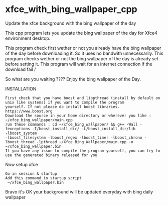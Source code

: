 # xfce_with_bing_wallpaper_cpp
Update the xfce background with the bing wallpaper of the day

This cpp program lets you update the bing wallpaper of the day for Xfce4 environment desktop.

This program check first wether or not you already have the bing wallpaper of the day before downloading it. So it uses no bandwith unnecessarily.
This program checks wether or not the bing wallpaper of the day is already set before setting it.
This program will wait for an internet connection if the download fail / 

So what are you waiting ???? Enjoy the bing wallpaper of the Day.

INSTALLATION

    First check that you have boost and libpthread (install by default on unix like systems) if you want to compile the program 
    yourself. If not please do install boost libraries.
    https://www.boost.org
    Download the source in your home directory or wherever you like : ~/xfce_bing_wallpaper/main.cpp
    run these commands : cd ~/xfce_bing_wallpaper/ && g++ -Wall -fexceptions -I/boost_install_dir/ -L/boost_install_dir/lib 
    -lboost_system 
    -lboost_filesystem -lboost_regex -lboost_timer -lboost_chrono -lboost_thread -lpthread ~/Xfce_Bing_Wallpaper/main.cpp -o 
    ~/xfce_bing_wallpaper.bin 
    If you have any issue to compile the program yourself, you can try to use the generated binary released for you

Now setup xfce

    Go in session & startup 
    Add this command in startup script 
     ~/xfce_bing_wallpaper.bin
    
Bravo it's OK your background will be updated everyday with bing daily wallpaper

